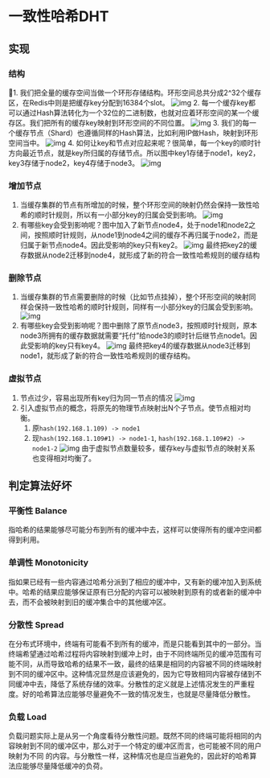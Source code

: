 # 一致性哈希DHT

## 实现
### 结构
1. 我们把全量的缓存空间当做一个环形存储结构。环形空间总共分成2^32个缓存区，在Redis中则是把缓存key分配到16384个slot。
![ img ](res/dht-1.png)
2. 每一个缓存key都可以通过Hash算法转化为一个32位的二进制数，也就对应着环形空间的某一个缓存区。我们把所有的缓存key映射到环形空间的不同位置。
![ img ](res/dht-2.png)
3. 我们的每一个缓存节点（Shard）也遵循同样的Hash算法，比如利用IP做Hash，映射到环形空间当中。
![ img ](res/dht-3.png)
4. 如何让key和节点对应起来呢？很简单，每一个key的顺时针方向最近节点，就是key所归属的存储节点。所以图中key1存储于node1，key2，key3存储于node2，key4存储于node3。
![ img ](res/dht-4.png)

### 增加节点
1. 当缓存集群的节点有所增加的时候，整个环形空间的映射仍然会保持一致性哈希的顺时针规则，所以有一小部分key的归属会受到影响。
![ img ](res/dht-5.png)
2. 有哪些key会受到影响呢？图中加入了新节点node4，处于node1和node2之间，按照顺时针规则，从node1到node4之间的缓存不再归属于node2，而是归属于新节点node4。因此受影响的key只有key2。
![ img ](res/dht-6.png)
最终把key2的缓存数据从node2迁移到node4，就形成了新的符合一致性哈希规则的缓存结构

### 删除节点 
1. 当缓存集群的节点需要删除的时候（比如节点挂掉），整个环形空间的映射同样会保持一致性哈希的顺时针规则，同样有一小部分key的归属会受到影响。
![ img ](res/dht-7.png)
2. 有哪些key会受到影响呢？图中删除了原节点node3，按照顺时针规则，原本node3所拥有的缓存数据就需要“托付”给node3的顺时针后继节点node1。因此受影响的key只有key4。
![ img ](res/dht-8.png)
最终把key4的缓存数据从node3迁移到node1，就形成了新的符合一致性哈希规则的缓存结构。

### 虚拟节点
1. 节点过少，容易出现所有key归为同一节点的情况
![ img ](res/dht-9.png)
2. 引入虚拟节点的概念，将原先的物理节点映射出N个子节点。使节点相对均衡。
   1. 原`hash(192.168.1.109) -> node1`
   2. 现`hash(192.168.1.109#1) -> node1-1`, `hash(192.168.1.109#2) -> node1-2`
![ img ](res/dht-10.png)
由于虚拟节点数量较多，缓存key与虚拟节点的映射关系也变得相对均衡了。

## 判定算法好坏
### 平衡性 Balance
指哈希的结果能够尽可能分布到所有的缓冲中去，这样可以使得所有的缓冲空间都得到利用。
### 单调性 Monotonicity
指如果已经有一些内容通过哈希分派到了相应的缓冲中，又有新的缓冲加入到系统中。哈希的结果应能够保证原有已分配的内容可以被映射到原有的或者新的缓冲中去，而不会被映射到旧的缓冲集合中的其他缓冲区。 
### 分散性 Spread
在分布式环境中，终端有可能看不到所有的缓冲，而是只能看到其中的一部分。当终端希望通过哈希过程将内容映射到缓冲上时，由于不同终端所见的缓冲范围有可能不同，从而导致哈希的结果不一致，最终的结果是相同的内容被不同的终端映射到不同的缓冲区中。这种情况显然是应该避免的，因为它导致相同内容被存储到不同缓冲中去，降低了系统存储的效率。分散性的定义就是上述情况发生的严重程度。好的哈希算法应能够尽量避免不一致的情况发生，也就是尽量降低分散性。 
### 负载 Load
负载问题实际上是从另一个角度看待分散性问题。既然不同的终端可能将相同的内容映射到不同的缓冲区中，那么对于一个特定的缓冲区而言，也可能被不同的用户映射为不同 的内容。与分散性一样，这种情况也是应当避免的，因此好的哈希算法应能够尽量降低缓冲的负荷。